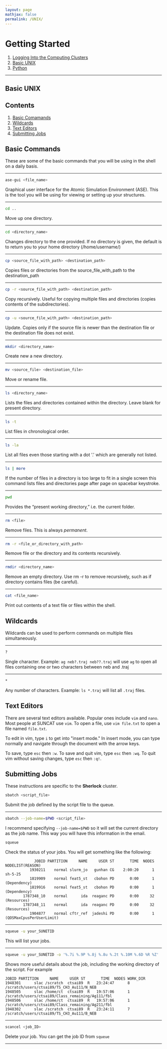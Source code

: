 ```yaml
---
layout: page
mathjax: false 
permalink: /UNIX/
---
```


# Getting Started
1. [Logging Into the Computing Clusters](../Clusters/)
2. [Basic UNIX](../UNIX/)
3. [Python](../Python/)

____

## Basic UNIX

## Contents
1. [Basic Comamands](#basic-commands)
2. [Wildcards](#wildcards)
3. [Text Editors](#text-editors)
4. [Submitting Jobs](#submitting-jobs)

<a name='basic-commands'></a>

## Basic Commands

These are some of the basic commands that you will be using in the shell on a daily basis.

____

```bash
ase-gui <file_name>
```
Graphical user interface for the Atomic Simulation Environment (ASE). This is the tool you will be using for viewing or setting up your structures.

____

```bash
cd ..
```
Move up one directory. 

____

```bash
cd <directory_name>
```
Changes directory to the one provided. If no directory is given, the default is to return you to your home directory (/home/username/) 

____

```bash
cp <source_file_with_path> <destination_path>
```
Copies files or directories from the source_file_with_path to the destination_path 

____

```bash
cp -r <source_file_with_path> <destination_path>
```
Copy recursively. Useful for copying multiple files and directories (copies contents of the subdirectories). 

____

```bash
cp -u <source_file_with_path> <destination_path>
```
Update. Copies only if the source file is newer than the destination file or the destination file does not exist. 

____

```bash
mkdir <directory_name>
```
Create new a new directory. 

____

```bash
mv <source_file> <destination_file>
```
Move or rename file.

____

```bash
ls <directory_name>
```
Lists the files and directories contained within the directory. Leave blank for present directory.

____

```bash
ls -t
```
List files in chronological order.

____

```bash
ls -la
```
List all files even those starting with a dot '.' which are generally not listed. 

____

```bash
ls | more
```
If the number of files in a directory is too large to fit in a single screen this command lists files and directories page after page on spacebar keystroke. 

____

```bash
pwd
```
Provides the “present working directory,” i.e.   the current folder.

____

```bash
rm <file>
```
Remove files. This is always *permanent*.

____

```bash
rm -r <file_or_directory_with_path>
```
Remove file or the directory and its contents recursively. 

____

```bash
rmdir <directory_name>
```
Remove an empty directory. Use rm -r to remove recursively, such as if directory contains files (be careful).

____

```bash
cat <file_name>
```
Print out contents of a text file or files within the shell.

<a name='wildcards'></a>

## Wildcards
Wildcards can be used to perform commands on multiple files simultaneously.

____

```bash
?
```

Single character. Example: ```ag neb?.traj neb??.traj``` will use ```ag``` to open all files containing one or two characters between neb and .traj

____

```bash
*
```
Any number of characters. Example: ```ls *.traj``` will list all ```.traj``` files.

<a name='text-editors'></a>

## Text Editors
There are several text editors available. Popular ones include ```vim``` and ```nano```. Most people at SUNCAT use ```vim```. To open a file, use ```vim file.txt``` to open a file named ```file.txt```.

To edit in vim, type `i` to get into "insert mode." In insert mode, you can type normally and navigate through the document with the arrow keys.

To save, type `esc` then `:w`. To save and quit vim, type `esc` then `:wq`. To quit vim without saving changes, type `esc` then `:q!`. 


<a name='submitting-jobs'></a>

## Submitting Jobs
These instructions are specific to the **Sherlock** cluster.

```bash
sbatch <script_file>
```
Submit the job defined by the script file to the queue.

____

```bash
sbatch --job-name=$PWD <script_file>
```

I recommend specifying `--job-name=$PWD` so it will set the current directory as the job name. This way you will have this information in the email.

```bash
squeue
```

Check the status of your jobs. You will get something like the following: 

```
             JOBID PARTITION     NAME     USER ST       TIME  NODES NODELIST(REASON)
           1930211    normal slurm_jo   gunhan CG    2:00:20      1 sh-5-25
           1819909    normal feat5_st   cbohon PD       0:00      1 (Dependency)
           1819916    normal feat5_st   cbohon PD       0:00      1 (Dependency)
        1787348_10    normal      ida  reaganc PD       0:00     32 (Resources)
        1787348_11    normal      ida  reaganc PD       0:00     32 (Resources)
           1904877    normal cftr_ref  jadeshi PD       0:00      1 (QOSMaxCpusPerUserLimit)
```
____

```bash
squeue -u your_SUNETID
```
This will list your jobs.

____

```bash
squeue -u your_SUNETID -o '%.7i %.9P %.8j %.8u %.2t %.10M %.6D %R %Z'
```
Shows more useful details about the job, including the working directory of the script. For example

```
JOBID PARTITION     NAME     USER ST       TIME  NODES WORK_DIR
1948301      slac /scratch  ctsai89  R   23:24:47      8 /scratch/users/ctsai89/TS_CH3_Au111/N_NEB
1948505      slac /home/ct  ctsai89  R   19:57:06      1 /scratch/users/ctsai89/Class_remaining/Ag111/fbl
1948506      slac /home/ct  ctsai89  R   19:57:06      1 /scratch/users/ctsai89/Class_remaining/Ag211/fbl
1948302      slac /scratch  ctsai89  R   23:24:11      7 /scratch/users/ctsai89/TS_CH3_Au111/B_NEB
```

____

```bash
scancel <job_ID>
```
Delete your job. You can get the job ID from ```squeue```

____
